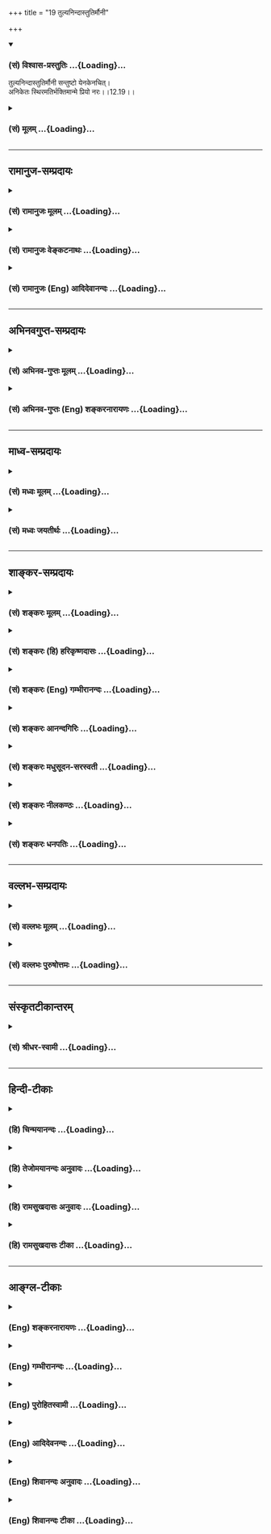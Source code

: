 +++
title = "19 तुल्यनिन्दास्तुतिर्मौनी"

+++
<div class="js_include" newlevelforh1="3" title="(सं) विश्वास-प्रस्तुतिः" unfilled url="/purANam_vaiShNavam/mahAbhAratam/06-bhIShma-parva/03-bhagavad-gItA-parva/saMskRtam/vishvAsa-prastutiH/12_bhakti-yogaH/19_tulyanindAstutirm.md">
<details open><summary><h3>(सं) विश्वास-प्रस्तुतिः ...{Loading}...</h3></summary>

तुल्यनिन्दास्तुतिर्मौनी सन्तुष्टो येनकेनचित्।  
अनिकेतः स्थिरमतिर्भक्तिमान्मे प्रियो नरः।।12.19।।
</details>
</div>
<div class="js_include collapsed" newlevelforh1="3" title="(सं) मूलम्" unfilled url="/purANam_vaiShNavam/mahAbhAratam/06-bhIShma-parva/03-bhagavad-gItA-parva/saMskRtam/mUlam/12_bhakti-yogaH/19_tulyanindAstutirm.md">
<details><summary><h3>(सं) मूलम् ...{Loading}...</h3></summary>

तुल्यनिन्दास्तुतिर्मौनी सन्तुष्टो येनकेनचित्।  
अनिकेतः स्थिरमतिर्भक्तिमान्मे प्रियो नरः।।12.19।।
</details>
</div>


_________________
## रामानुज-सम्प्रदायः
<div class="js_include collapsed" newlevelforh1="3" title="(सं) रामानुजः मूलम्" unfilled url="/purANam_vaiShNavam/mahAbhAratam/06-bhIShma-parva/03-bhagavad-gItA-parva/saMskRtam/rAmAnujaH/mUlam/12_bhakti-yogaH/19_tulyanindAstutirm.md">
<details><summary><h3>(सं) रामानुजः मूलम् ...{Loading}...</h3></summary>

।।12.19।। अद्वेष्टा सर्वभूतानाम् (गीता 12।13) इत्यादिना शत्रुमित्रादिषु
द्वेषादिरहितत्वम् उक्तम्। अत्र तेषु सन्निहितेषु अपि समचित्तत्वम्; ततः
अपि अतिरिक्तो विशेष उच्यते। आत्मनि स्थिरमतित्वेन निकेतनादिषु असक्त इति
**अनिकेतः;** तत एव मानापमानादिषु अपि समः; य एवंभूतो **भक्तिमान्** स **मे
प्रियः। अस्माद् आत्मनिष्ठात् मद्भक्तियोगनिष्ठस्य श्रैष्ठ्यं प्रतिपादयन्
यथोपक्रमम् उपसंहरति --**

</details>
</div>
<div class="js_include collapsed" newlevelforh1="3" title="(सं) रामानुजः वेङ्कटनाथः" unfilled url="/purANam_vaiShNavam/mahAbhAratam/06-bhIShma-parva/03-bhagavad-gItA-parva/saMskRtam/rAmAnujaH/venkaTanAthaH/12_bhakti-yogaH/19_tulyanindAstutirm.md">
<details><summary><h3>(सं) रामानुजः वेङ्कटनाथः ...{Loading}...</h3></summary>

।। 12.19समः शत्रौ च इत्यादिना श्लोकद्वयेन बहुविधं सहेतुकं साम्यमुच्यते
तत्र पुनरुक्तिमाशङ्क्य परिहरतिअद्वेष्टेति।
सन्निहितस्वरूपमानावमानादिद्वन्द्वान्तरसहपाठवशादत्र शत्रुमित्रयोरपि
सन्निहितयोर्विवक्षा। सन्निधिर्हि विकारमतिशयेन जनयति। ततोऽप्यतिरिक्त इति
दूरस्थासन्नसाधारणात् अद्वेषमात्रादतिरिक्त इत्यर्थः। क्वचिदपि
सङ्गवर्जितत्वाच्छीतोष्णादिषु समत्वम्। निन्दास्तुत्योः
फलभूतामर्षानुरागादिरहितत्वान्निष्फलत्ववेषेण तुल्यत्वम्। मौनी इति नात्र
मननं विवक्षितम्;स्थिरमतिः इत्यनेनैव सिद्धत्वात् मुनिर्मननशीलः; तस्य भावो
**मित्यप्रसिद्धार्थता** च स्यात् नापि समस्तशब्दानुच्चारणं **त
त्यन्तापेक्षाभावात्;** सङ्कीर्तनादिविधेश्च न च **कालविशेष**
देनियतमौनव्रतं; तस्योपयुक्तत्वेऽपि पूर्वोत्तरसङ्गत्यभावात् निन्दन्तं हि
निन्दन्ति लौकिकाः; स्तुवन्तं च स्तुवन्ति ततः
प्रसक्तनिन्दास्तोत्रप्रतिक्षेपपरत्वमेवोचितम्। सन्तुष्टो येनकेनचित् इति
मौनित्वे हेत्वन्तरपरम् अन्यथासन्तुष्टः सततं योगी \[12।14\] इति
पूर्वोक्तत्वेन पुनरुक्तिप्रसङ्गात्।
यदृच्छयागतैर्यत्किञ्चिद्द्रव्यैरसन्तुष्टो हि सापेक्षतया स्तुतिपूर्वं
कञ्चन याचते; अदातारं च द्विष्यात्। यद्वा अन्यस्तुतितात्पर्येण वा
निन्दन्ति। स्थिरमतित्वस्य प्रकरणविशेषितं विषयं दर्शयन् सर्वस्योपरि
निर्दिष्टस्य तस्य साक्षात्परम्परया वा पूर्वोक्तसमस्तहेतुत्वं च
दर्शयतिआत्मनीति। निकेतननिषेधस्य क्षेत्रादिनिषेधोपलक्षणतया आदिशब्दः।
अत्रसमः इति द्वौ परिव्राड्विषयाविति यादवप्रकाशोक्तस्य न लिङ्गं पश्यामः।
शत्रुमित्रसाम्यादिगुणानां मुमुक्षौ गृहस्थेऽप्यवश्यम्भावादनिकेतत्वस्य चन
शब्दशास्त्राभिरतस्य मोक्षो नचापि रम्यावसथप्रियस्य। न भोजनाच्छादनतत्परस्य
न लोकचित्तग्रहणे रतस्य।। एकान्तशीलस्य दृढव्रतस्य
पञ्चेन्द्रियाप्रीतिनिवर्तकस्य। अध्यात्मविद्यारतमानसस्य मोक्षो ध्रुवो
नित्यमहिंसकस्य \[वा.स्मृ.10।7आ.स्मृ.10।67\] इत्यादिन्यायेन
निस्सङ्गतयाऽपि विर्वाहात्; गृहस्थादिषु
निकेतसद्भावनिषेधस्यानुपकारकत्वात्; तत्सद्भावस्य
क्वचिद्योगाद्युपकारकैत्वसम्भावनया च तत्सङ्गमात्रमेव निषेव्यतया
विवक्षितमिति दर्शयितुंअसक्त इत्युक्तम्। अत एवअद्वेष्टा \[12।13\]
इत्यादीनां सर्वेषामप्यक्षरोपासकसन्न्यासिविषयत्वंशङ्करोक्तं निरस्तम्।
क्वचित्सक्तस्य हि स्वरूपतः सुखत्वरहितैर्मानादिभिः प्रीत्यादिकम् अतः
क्वचिदपि सङ्गाभावान्मानादिषु समत्वमित्याह -- तत एवेति
पूर्वश्लोकेष्विवात्रापि यत्तच्छब्दाध्याहारेणोद्देश्य विधेयांशविभागं
दर्शयतिय एवम्भूतो भक्तिमान्स मे प्रिय इति।  
  

</details>
</div>
<div class="js_include collapsed" newlevelforh1="3" title="(सं) रामानुजः (Eng) आदिदेवानन्दः" unfilled url="/purANam_vaiShNavam/mahAbhAratam/06-bhIShma-parva/03-bhagavad-gItA-parva/saMskRtam/rAmAnujaH/english/AdidevAnandaH/12_bhakti-yogaH/19_tulyanindAstutirm.md">
<details><summary><h3>(सं) रामानुजः (Eng) आदिदेवानन्दः ...{Loading}...</h3></summary>

12.18 - 12.19 The absence of hate etc., towards foes, friends etc., has
already been taught in the stanza beginning with, 'He who never hates
any being' (11.13). What is now taught is that eanimity to be practised
even when such persons mentioned above are present before one who is
superior to those having a general eanimous temperament referred to
earlier. Who has no 'home', namely, who is not attached to home, etc.,
as he possesses firmness of mind with regard to the self. Because of
this, he is 'same even in honour and dishonour.' He who is devoted to Me
and who is like this - he is dear to Me. Showing the superiority of
Bhakti-Nistha over Atma-nistha, Sri Krsna now concludes in accordance
with what is stated at the beginning of this chapter in Verse 2.

</details>
</div>


_________________
## अभिनवगुप्त-सम्प्रदायः
<div class="js_include collapsed" newlevelforh1="3" title="(सं) अभिनव-गुप्तः मूलम्" unfilled url="/purANam_vaiShNavam/mahAbhAratam/06-bhIShma-parva/03-bhagavad-gItA-parva/saMskRtam/abhinava-guptaH/mUlam/12_bhakti-yogaH/19_tulyanindAstutirm.md">
<details><summary><h3>(सं) अभिनव-गुप्तः मूलम् ...{Loading}...</h3></summary>

।।12.15 -- 12.20।। यस्मादित्यादि मे प्रिया इत्यन्तम्। अनिकेतः -- इदमेव
मया कर्तव्यम् इति यस्य नास्ति प्रतिज्ञा। यथाप्राप्तहेवाकितया
सुखदुःखादिकमुपभुञ्ज्ञानः परमेश्वरविषयसमावेशितहृदयः सुखेनैव प्राप्नोति
परमकैवल्यम् इति।  
  
।। शिवम्।।

</details>
</div>
<div class="js_include collapsed" newlevelforh1="3" title="(सं) अभिनव-गुप्तः (Eng) शङ्करनारायणः" unfilled url="/purANam_vaiShNavam/mahAbhAratam/06-bhIShma-parva/03-bhagavad-gItA-parva/saMskRtam/abhinava-guptaH/english/shankaranArAyaNaH/12_bhakti-yogaH/19_tulyanindAstutirm.md">
<details><summary><h3>(सं) अभिनव-गुप्तः (Eng) शङ्करनारायणः ...{Loading}...</h3></summary>

12.19 See Comment under 12.20

</details>
</div>


_________________
## माध्व-सम्प्रदायः
<div class="js_include collapsed" newlevelforh1="3" title="(सं) मध्वः मूलम्" unfilled url="/purANam_vaiShNavam/mahAbhAratam/06-bhIShma-parva/03-bhagavad-gItA-parva/saMskRtam/madhvaH/mUlam/12_bhakti-yogaH/19_tulyanindAstutirm.md">
<details><summary><h3>(सं) मध्वः मूलम् ...{Loading}...</h3></summary>

।।12.19।। Sri Madhvacharya did not comment on this sloka.

</details>
</div>
<div class="js_include collapsed" newlevelforh1="3" title="(सं) मध्वः जयतीर्थः" unfilled url="/purANam_vaiShNavam/mahAbhAratam/06-bhIShma-parva/03-bhagavad-gItA-parva/saMskRtam/madhvaH/jayatIrthaH/12_bhakti-yogaH/19_tulyanindAstutirm.md">
<details><summary><h3>(सं) मध्वः जयतीर्थः ...{Loading}...</h3></summary>

।।12.19।। Sri Jayatirtha did not comment on this sloka.

</details>
</div>


_________________
## शाङ्कर-सम्प्रदायः
<div class="js_include collapsed" newlevelforh1="3" title="(सं) शङ्करः मूलम्" unfilled url="/purANam_vaiShNavam/mahAbhAratam/06-bhIShma-parva/03-bhagavad-gItA-parva/saMskRtam/shankaraH/mUlam/12_bhakti-yogaH/19_tulyanindAstutirm.md">
<details><summary><h3>(सं) शङ्करः मूलम् ...{Loading}...</h3></summary>

।।12.19।। -- **तुल्यनिन्दास्तुतिः** निन्दा च स्तुतिश्च निन्दास्तुती ते
तुल्ये यस्य सः तुल्यनिन्दास्तुतिः। **मौनी** मौनवान् संयतवाक्। **संतुष्टः
येन केनचित्** शरीरस्थितिहेतुमात्रेण तथा च उक्तम् -- येन केनचिदाच्छन्नो
येन केनचिदाशितः। यत्र क्वचनशायी स्यात्तं देवा ब्राह्मणं विदुः (महा0
शान्ति0 245।12) इति। किञ्च; **अनिकेतः** निकेतः आश्रयः निवासः नियतः न
विद्यते यस्य सः अनिकेतः; **अनागारे** इत्यादिस्मृत्यन्तरात्।
**स्थिरमतिः** स्थिरा परमार्थविषया यस्य मतिः सः स्थिरमतिः। **भक्तिमान् मे
प्रियः नरः**।।  
  
अद्वेष्टा सर्वभूतानाम् (गीता 12।13) इत्यादिना अक्षरोपासकानां
निवृत्तसर्वैषणानां संन्यासिनां परमार्थज्ञाननिष्ठानां धर्मजातं
प्रक्रान्तम् उपसंह्रियते --,

</details>
</div>
<div class="js_include collapsed" newlevelforh1="3" title="(सं) शङ्करः (हि) हरिकृष्णदासः" unfilled url="/purANam_vaiShNavam/mahAbhAratam/06-bhIShma-parva/03-bhagavad-gItA-parva/saMskRtam/shankaraH/hindI/harikRShNadAsaH/12_bhakti-yogaH/19_tulyanindAstutirm.md">
<details><summary><h3>(सं) शङ्करः (हि) हरिकृष्णदासः ...{Loading}...</h3></summary>

।।12.19।। तथा --, जिसके लिये निन्दा और स्तुति दोनों बराबर हो गयी हैं; जो
मुनि संयतवाक् है अर्थात् वाणी जिसके वशमें है तथा जो जिस किसी प्रकारसे भी
शरीरस्थितिमात्रसे सन्तुष्ट है। कहा भी है कि जो जिस किसी ( अन्य )
मनुष्यद्वारा ही वस्त्रादिसे ढका जाता है; एवं जिस किसी ( दूसरे ) के
द्वारा ही जिसको भोजन कराया जाता है और जो जहाँ कहीं भी सोनेवाला होता है
उसको देवता लोग ब्राह्मण समझते हैं। तथा जो स्थानसे रहित है अर्थात् जिसका
कोई नियत निवासस्थान नहीं है; अन्य स्मृतियोंमें भी अनागारः इत्यादि
वचनोंसे यही कहा है; तथा जो स्थिरबुद्धि है -- जिसकी परमार्थविषयक बुद्धि
स्थिर हो चुकी है; ऐसा भक्तिमान् पुरुष मेरा प्यारा है।

</details>
</div>
<div class="js_include collapsed" newlevelforh1="3" title="(सं) शङ्करः (Eng) गम्भीरानन्दः" unfilled url="/purANam_vaiShNavam/mahAbhAratam/06-bhIShma-parva/03-bhagavad-gItA-parva/saMskRtam/shankaraH/english/gambhIrAnandaH/12_bhakti-yogaH/19_tulyanindAstutirm.md">
<details><summary><h3>(सं) शङ्करः (Eng) गम्भीरानन्दः ...{Loading}...</h3></summary>

12.19 Narah, the person; tulya-ninda-stutih, to whom denunciation and
praise are the same; mauni, who is silent, restrained in speech;
santustah, content; yena-kenacit, with anything-for the mere maintenance
of the body, as has been said in, 'The gods know him to be a Brahmana
who is clad by anyone whosoever' (Mbh. Sa. 245.12); further, aniketah,
he who is homeless, who has no fixed place of residence-'without a home'
\[ The whole verse is 'He,however is certainly the knower of Liberation
who has attachment neither for a hut, nor for water, nor cloth, nor the
three places of pilgrimage, nor a home, nor a seat, nor food.'\], as
said in another Smrti; sthira-matih, steady-minded, whose thought is
steady with regard to the Reality which is the supreme Goal; and
bhaktiman, who is full of devotion-(he) is dear to Me. \[There is a
repeated mention of Bhakti in this Chapter because it is means to the
Knowledge which leads to the supreme Goal.\] The group of alities of the
monks who meditate on the Immutable, who have renounced all desires, who
are steadfast in the knowledge of the supreme Goal-which (alities) are
under discussion beginning from 'He who is not hateful towards any
creature' (13), is being concluded:

</details>
</div>
<div class="js_include collapsed" newlevelforh1="3" title="(सं) शङ्करः आनन्दगिरिः" unfilled url="/purANam_vaiShNavam/mahAbhAratam/06-bhIShma-parva/03-bhagavad-gItA-parva/saMskRtam/shankaraH/AnandagiriH/12_bhakti-yogaH/19_tulyanindAstutirm.md">
<details><summary><h3>(सं) शङ्करः आनन्दगिरिः ...{Loading}...</h3></summary>

।।12.19।। वाग्यतत्वादिविशेषणमपि ज्ञाननिष्ठस्यास्तीत्याह -- **किञ्चेति।**
निन्दा दोषसंकीर्तनं; स्तुतिर्गुणगणनम्; देहस्थितिमात्रफलेनान्नादिना
ज्ञानिनः संतुष्टत्वे स्मृतिं प्रमाणयति -- **तथाचेति।**
नियतनिवासराहित्यमपि ज्ञानवतो विशेषणमित्याह -- **किञ्चेति।**न कुड्यां
नोदके सङ्गो न चैले न त्रिपुष्करे। नागारे नासने नान्ने यस्य वै
मोक्षवित्तु सः इति स्मृतिमुक्तेऽर्थे प्रमाणयति -- **नेत्यादिना।**
पुनःपुनर्भक्तेर्ग्रहणमपवर्गमार्गस्य परमार्थज्ञानस्योपायत्वार्थम्।

</details>
</div>
<div class="js_include collapsed" newlevelforh1="3" title="(सं) शङ्करः मधुसूदन-सरस्वती" unfilled url="/purANam_vaiShNavam/mahAbhAratam/06-bhIShma-parva/03-bhagavad-gItA-parva/saMskRtam/shankaraH/madhusUdana-sarasvatI/12_bhakti-yogaH/19_tulyanindAstutirm.md">
<details><summary><h3>(सं) शङ्करः मधुसूदन-सरस्वती ...{Loading}...</h3></summary>

।।12.19।। तुल्येति। किंच निन्दा दोषकथनं स्तुतिर्गुणकथनं ते दुःखसुखजनकतया
तुल्ये यस्य स तथा। मौनी संयतवाक् नतु शरीरयात्रानिर्वाहाय
वाग्व्यापारोऽपेक्षित एव नेत्याह। संतुष्टो येनकेनचित्स्वप्रयत्नमन्तरेणैव
बलवत्प्रारब्धकर्मोपनीतेन शरीरस्थितिहेतुमात्रेणाशनादिना संतुष्टः
निवृत्तस्पृहः। किंच अनिकेतो नियतनिवासरहितः। स्थिरा परमार्थवस्तुविषया
मतिर्यस्य स स्थिरमतिः ईदृशो यो भक्तिमान् स मे प्रियो नरः। अत्र
पुनःपुनर्भक्तेरुपादानं भक्तिरेवापवर्गस्य पुष्कलं कारणमिति द्रढयितुम्।

</details>
</div>
<div class="js_include collapsed" newlevelforh1="3" title="(सं) शङ्करः नीलकण्ठः" unfilled url="/purANam_vaiShNavam/mahAbhAratam/06-bhIShma-parva/03-bhagavad-gItA-parva/saMskRtam/shankaraH/nIlakaNThaH/12_bhakti-yogaH/19_tulyanindAstutirm.md">
<details><summary><h3>(सं) शङ्करः नीलकण्ठः ...{Loading}...</h3></summary>

।।12.19।। सर्वारम्भपरित्यागीत्येतद्व्याचष्टे -- **तुल्येति।** शिष्टेषु
विगीतो न स्यामिति वा लोकेषु प्रख्यातः स्यामिति वा इदं मे भूयादिति वा
कामयमानः किंचिदारभते नत्वयम्। तुल्यनिन्दास्तुतित्वात्संतुष्टत्वाच्च।
मौनी संन्यासी। अतएवानिकेतो गृहशून्यः कुटीमपि वासार्थं नारभते। यतः
स्थिरमतिः स्थितप्रज्ञो भक्तिमान्योगी मे मम प्रियो नरः पुरुषः।

</details>
</div>
<div class="js_include collapsed" newlevelforh1="3" title="(सं) शङ्करः धनपतिः" unfilled url="/purANam_vaiShNavam/mahAbhAratam/06-bhIShma-parva/03-bhagavad-gItA-parva/saMskRtam/shankaraH/dhanapatiH/12_bhakti-yogaH/19_tulyanindAstutirm.md">
<details><summary><h3>(सं) शङ्करः धनपतिः ...{Loading}...</h3></summary>

।।12.19।। किंचैतदपि तत्त्वविदो विशेषणमित्याह -- तुल्येति। दोषानुर्णनं
निन्दा। गुणानुकीर्तनं स्तुतिः। तुल्ये निन्दास्तुती यस्य सः
निन्दास्तुतिभ्यां विषादं हर्षं च न प्राप्नोतीत्यर्थः। अतएव स्वयमपि
कस्यचिन्निन्दां स्तुतिं वा न करोतीत्याह। मौनी यतवाक्। ननु वाग्व्यापारस्य
चित्तानुकूलपदार्थलाभार्थमपेक्षितत्वात्कथं मौनीति चेत्तत्राह। संतुष्टो
येनकेनचित् प्रारब्धवशादागतेन शरीरस्थिहेतुमात्रेण समीचीनेनासमीचीनेन वा
सभ्यक् तुष्टः तदतिरिक्ते तृष्णाशून्यस्तदभावाच्च
विषयप्राप्त्यर्थवाग्यव्यापारादिवर्जित इत्यर्थः। तथाच स्मृतिः --
येनकेनचिदाच्छन्नो येनकेनचिदाशितः। यत्रक्वचनशायी स्यात्तं देवा ब्राह्मणं
विदुः।। इति। वासस्थानमपि तस्य नियतं नास्तीत्याह। अनिकेतः निकेत आश्रयो
निवासो नियतो न विद्यते यस्यः सः। तथाच स्मृत्यन्तरंन कुड्यां नोदके सङ्गो
न चैले न त्रिपष्करे। नागारे नासने नान्ने यस्य वै मोक्षवित्तु सः।। इति।
एतत्सर्वं कुत इत्यत आह। स्थिरमतिः। स्थिरमतिः स्थिरा परमार्थविषया
मतिर्यस्य सः दृढतया परमात्मनि यस्य मतिः। स्थिता स इति यावत्। यत
स्थिरमतिरिति वा। एतादृशो भक्तिमान्नरो मे प्रियः। तेषां ज्ञानी नित्ययुक्त
एकभक्तिर्विशिष्यते इति तत्त्वविदो भक्तस्य श्रैष्ठ्यमुपक्षितं तदेव
द्रढयितुं पुनःपुनस्ततस्यैवान्येषां विशेषणानां विशेष्यत्वेन
स्वप्रमास्पदत्वेन च ग्रहणम्। तथाच भाष्यंउत्तमां परमार्थज्ञानलक्षणां
भक्तिमास्थितास्तेऽतीव मे प्रिया इत्यादि। पुनः
पुनःर्भक्तर्गहणमपवर्गमार्गस्य परमार्थज्ञानस्योपायत्वार्थमिति तु
भाष्यटीकाकृतः।

</details>
</div>


_________________
## वल्लभ-सम्प्रदायः
<div class="js_include collapsed" newlevelforh1="3" title="(सं) वल्लभः मूलम्" unfilled url="/purANam_vaiShNavam/mahAbhAratam/06-bhIShma-parva/03-bhagavad-gItA-parva/saMskRtam/vallabhaH/mUlam/12_bhakti-yogaH/19_tulyanindAstutirm.md">
<details><summary><h3>(सं) वल्लभः मूलम् ...{Loading}...</h3></summary>

।।12.19।। तुल्येति। स्वनिन्दास्तुती तुल्ये यस्य; न भगवत इति ()। तथा मौनी
संयतवाक्। स्वयं च येनकेनचित् सन्तुष्टः; भगवति तु तेनैवोपभोगं साधयमानः।
अनिकेत इतितादृशस्य गृहस्थानं विनाशकं इति सूचयति। एवं
बाधराम्भावनयाऽनिकेतत्वमुक्तम्। तत्रापिबाधसम्भावनायां तु नैकान्ते वास
इष्यते इत्याशयेनास्य विष्णोर्निकेतने प्रतिमायां मन्दिरे वा भगवदीयेषु
तन्निवासेषु वा स्थिरा मतिर्यस्येत्येकं वा पदम्।

</details>
</div>
<div class="js_include collapsed" newlevelforh1="3" title="(सं) वल्लभः पुरुषोत्तमः" unfilled url="/purANam_vaiShNavam/mahAbhAratam/06-bhIShma-parva/03-bhagavad-gItA-parva/saMskRtam/vallabhaH/puruShottamaH/12_bhakti-yogaH/19_tulyanindAstutirm.md">
<details><summary><h3>(सं) वल्लभः पुरुषोत्तमः ...{Loading}...</h3></summary>

  
  
।।12.19।। तुल्ये निन्दास्तुती यस्य; निन्दितो च व्यथति; स्तुतो न हृष्यति
स्वयं च न कञ्चन निन्दति न च स्तौति। मौनी वशवाक्।
येनकेनचिद्भगवदिच्छाप्राप्तेन सन्तुष्टः। अनिकेतः गृहाद्यासक्तिरहितः।
स्थिरमतिः; मयीत्यर्थः। एतादृशो यो भक्तिमान् भक्तियुक्तो नरः स मे प्रियः;
प्रियो भवतीत्यर्थः।  
  

</details>
</div>


_________________
## संस्कृतटीकान्तरम्
<div class="js_include collapsed" newlevelforh1="3" title="(सं) श्रीधर-स्वामी" unfilled url="/purANam_vaiShNavam/mahAbhAratam/06-bhIShma-parva/03-bhagavad-gItA-parva/saMskRtam/shrIdhara-svAmI/12_bhakti-yogaH/19_tulyanindAstutirm.md">
<details><summary><h3>(सं) श्रीधर-स्वामी ...{Loading}...</h3></summary>

।।12.19।। **तुल्य इति।** तुल्ये निन्दास्तुती यस्य; मौनी संयतवाक्; येन
केनचिद्यथालब्धेन संतुष्टः; अनिकेतो नियतवासशून्यः;
स्थिरमतिर्व्यवस्थितचित्तः; एवंभूतो मद्भक्तिमान्यः स मे प्रियो नरः।

</details>
</div>


_________________
## हिन्दी-टीकाः
<div class="js_include collapsed" newlevelforh1="3" title="(हि) चिन्मयानन्दः" unfilled url="/purANam_vaiShNavam/mahAbhAratam/06-bhIShma-parva/03-bhagavad-gItA-parva/hindI/chinmayAnandaH/12_bhakti-yogaH/19_tulyanindAstutirm.md">
<details><summary><h3>(हि) चिन्मयानन्दः ...{Loading}...</h3></summary>

।।12.19।। जो शत्रु और मित्र में सम है किसी व्यक्ति को शत्रु या मित्र के
रूप में देखना मन का काम या खेल है। य़द्यपि ज्ञानी पुरुष किसी से शत्रुता
नहीं रखता; परन्तु अन्य लोग उसके प्रति शत्रु या मित्र भाव रख सकते हैं। उन
दोनों के साथ एक भक्त समान रूप से व्यवहार करता है। जो मान और अपमान में सम
है स्वयं को सम्मानित या अपमानित अनुभव करना बुद्धि का धर्म है। बुद्धि
अपने ही मापदण्ड निर्धारित करके लोगों के व्यवहार का मूल्यांकन करती रहती
है। जिस किसी प्रकार के व्यवहार से मनुष्य सम्मानित अनुभव करता है; वही उसे
अपमान प्रतीत होता है; जब उसके जीवन मूल्य परिवर्तित हो जाते हैं। जो पुरुष
बुद्धि के स्तर पर रहता है; उसे ही मान और अपमान प्रभावित कर सकते हैं;
आत्मस्वरूप में स्थित भक्त को नहीं। जो शीत और उष्ण में सम रहता है शीत और
उष्ण का अनुभव शरीर द्वारा होता है और उसका प्रभाव भी शरीर पर ही पड़ता है।
अम्ल; अग्नि या बर्फ का विचार करने मात्र से भावनाएं अथवा विचार उष्ण या
शीत नहीं हो जाते वे केवल स्थूल शरीर को ही प्रभावित कर सकते हैं। अत
संस्कृत का यह वाक्प्रचार जब वेदान्त में प्रयोग किया जाता है; तब उससे
तात्पर्य उन समस्त अनुभवों से होता है; जो स्थूल शरीर के स्तर पर प्राप्त
किये जाते हैं और जिनका उत्तरदायी शरीर ही होता है। उपर्युक्त तीन प्रकार के
अनुभवों में; वस्तुत; जीवन में शरीर; मन और बुद्धि के स्तर पर होने वाले
समस्त अनुभवों का समावेश हो जाता है। इन सबमें परम भक्त पुरुष अक्षुब्ध
रहता है; क्योंकि वह आसक्तिरहित होता है। अनात्म उपाधियों से आसक्ति होने
के कारण ही हम अपने जीवन में होने वाली प्रत्येक अल्पसी घटना से भी अत्यधिक
विचलित हो जाते हैं जबकि संगरहित पुरुष उन सबका शासक बन कर रहता
है। तुल्यनिन्दास्तुति इस विशेषण से यह नहीं समझें कि भक्त अपने अपमान
निन्दा या स्तुति के प्रति संवेदनशून्य हो जाता है; और उसमें इतनी भी
बुद्धिमत्ता नहीं होती कि वह उन्हें ठीक से समझ पाये। एक महान् भक्त जो
अपने सर्वोपाधिविनिर्मुक्त सच्चिदानन्द स्वरूप की रसानुभूति में मग्न रहता
है; उसे संसारी पुरुषों द्वारा की गई निन्दा और स्तुति अत्यन्त तुच्छ और
अर्थहीन प्रतीत होती है। वह भलीभाँति जानता है कि जिस पुरुष की समाज में आज
स्तुति और प्रशंसा की जा रही है; उसी पुरुष को यही समाज कल अपमानित भी
करेगा और आज का निन्दित पुरुष कल का स्तुत्य नेता भी बनेगा निन्दा और
स्तुति दोनों ही संसारी लोगों के मन में क्षणिक तरंग मात्र होती है मौनी
ज्ञानी भक्त मौनी होता है। इसका अर्थ है कि वह अतिवादी नहीं होता। मौन का
वास्तविक अर्थ है मननशीलता। अत केवल वाचिक मौन वास्तविक मौन नहीं कहा जा
सकता। केवल वाणी के मौन से पुरुष का मन तो वाचाल बना रहता है; और उसका
परिणाम गम्भीर रूप भी धारण कर सकता है। मौन होकर देंखें; तो ज्ञात होगा कि
मौन कितना शान्त हो सकता हैकिसी भी अल्प वस्तु से वह सन्तुष्ट हो जाता है
आन्तरिक विकास के निष्ठावान् साधकों का यह सिद्धांत या आदर्श होता है कि
उन्हें जो कोई वस्तु संयोग से; बिना मांगे और अनपेक्षित रूप से प्राप्त हो
जाती है; उसी से वे सन्तुष्ट रहते हैं। जीवन में अनेक इच्छाएं करके उन्हें
पूर्ण करने के लिए दिनरात प्रयत्न करते रहना; एक कभी न समाप्त होने वाला
खेल है; क्योंकि निरन्तर तीव्र गति से इच्छाओं को उत्पन्न करते रहने की कला
में मनुष्य का मन निपुण होता है। समस्त लगनशील साधकों के लिए सन्तोष की
नीति अपनाना ही बुद्धिमत्ता की लाभदायक बात है अन्यथा जीवन के दिव्य लक्ष्य
को प्राप्त करने के लिए उसके पास कभी समय नहीं रहेगा। निष्ठा एवं
सावधानीपूर्वक की गई साधना का फल व्यक्तित्व का सुगठन और आत्मानुभूति है।
महाभारत में कहा गया है कि जिस किसी भी वस्त्र से आवृत; जिस किसी के भी
द्वारा भोजन कराये हुए तथा जहाँ कहीं भी शयन करने वाले पुरुष को देवतागण
ब्राह्मण समझते हैं। अनिकेत इस शब्द का अर्थ है वह पुरुष जो गृहरहित है।
सामान्यत गृह उसे कहते हैं; जो उसमें निवास करने वाले लोगों की बाह्य
जलवायु की प्रचण्डताओं से रक्षा करता है। आत्मज्ञान का साधक पुरुष सभी
उपाधियों से तादात्म्य को तोड़कर उनके साथ के ममत्वरूपी बन्धनों से विमुक्त
होने का प्रयत्न करता है। किसी एक छत के नीचे रहने मात्र से वह गृह नहीं
कहलाता। रेलवे स्टेशन पर अथवा विमान स्थल के विश्रामगृह में रात भर निवास
करने से वह अपना घर नहीं बन जाता। परन्तु जिस छत के नीचे के निवास स्थान
में ममत्व का अभिमान तथा वहाँ रहने से सुख और आराम का अनुभव होता है वह
स्थान अपना घर बन जाता है। भक्त का आश्रय और निवास स्थान तो सर्वव्यापी
परमात्मा ही होने के कारण इन लौकिक गृहों में वह ममत्व भाव से रहित होता
है। उसके मन की स्थिति या भाव को यहाँ सरल किन्तु अत्यन्त उपयुक्त शब्द
अनिकेत के द्वारा दर्शाया गया है। भगवत्स्वरूप के विषय में जिसकी मति स्थिर
हो गयी है; अर्थात् उसे कोई संशय नहीं रह गया है; ऐसा भक्तिमान पुरुष (नर)
मुझे प्रिय है। नर शब्द से यह अभिप्राय प्रतीत होता है कि जो पुरुष कमसेकम
इस भक्तिमार्ग पर चलने का प्रयत्न करता है; वही गीताचार्य की दृष्टि से
विकसित मनुष्य कहलाने योग्य है। इन दो श्लोकों को मिलाकर यह पांचवा भाग है
जिसमें भक्त के दस लक्षण बताये गए हैं। इस प्रकार अब तक छत्तीस गुणों का
वर्णन करके भगवान् श्रीकृष्ण ने एक ज्ञानी भक्त का सम्पूर्ण शब्दचित्र
चित्रित कर दिया है। इस चित्र में हमें भक्त का व्यवहार; उसका मानसिक जीवन
और जगत् के प्राणियों एवं घटनाओं के प्रति उसके बौद्धिक मूल्यांकन आदि का
दर्शन होता है। एक उत्तम भक्त के नैतिक एवं सदाचार के गुणों का वर्णन करने
वाले इस प्रकरण का उपसंहार करते हुए भगवान् कहते हैं

</details>
</div>
<div class="js_include collapsed" newlevelforh1="3" title="(हि) तेजोमयानन्दः अनुवादः" unfilled url="/purANam_vaiShNavam/mahAbhAratam/06-bhIShma-parva/03-bhagavad-gItA-parva/hindI/tejomayAnandaH/anuvAdaH/12_bhakti-yogaH/19_tulyanindAstutirm.md">
<details><summary><h3>(हि) तेजोमयानन्दः अनुवादः ...{Loading}...</h3></summary>

।।12.19।। जिसको निन्दा और स्तुति दोनों ही तुल्य है, जो मौनी है, जो किसी
अल्प वस्तु से भी सन्तुष्ट है, जो अनिकेत है, वह स्थिर बुद्धि का भक्तिमान्
पुरुष मुझे प्रिय है।।

</details>
</div>
<div class="js_include collapsed" newlevelforh1="3" title="(हि) रामसुखदासः अनुवादः" unfilled url="/purANam_vaiShNavam/mahAbhAratam/06-bhIShma-parva/03-bhagavad-gItA-parva/hindI/rAmasukhadAsaH/anuvAdaH/12_bhakti-yogaH/19_tulyanindAstutirm.md">
<details><summary><h3>(हि) रामसुखदासः अनुवादः ...{Loading}...</h3></summary>

।।12.19।। जो शत्रु और मित्रमें तथा मान-अपमानमें सम है और शीतउष्ण
(अनुकूलता-प्रतिकूलता) तथा सुख-दुःखमें सम है एवं आसक्तिसे रहित है, और जो
निन्दा-स्तुतिको समान समझनेवाला, मननशील, जिस-किसी प्रकारसे भी (शरीरका
निर्वाह होनेमें) संतुष्ट, रहनेके स्थान तथा शरीरमें ममता-आसक्तिसे रहित और
स्थिर बुद्धिवाला है, वह भक्तिमान् मनुष्य मुझे प्रिय है।

</details>
</div>
<div class="js_include collapsed" newlevelforh1="3" title="(हि) रामसुखदासः टीका" unfilled url="/purANam_vaiShNavam/mahAbhAratam/06-bhIShma-parva/03-bhagavad-gItA-parva/hindI/rAmasukhadAsaH/TIkA/12_bhakti-yogaH/19_tulyanindAstutirm.md">
<details><summary><h3>(हि) रामसुखदासः टीका ...{Loading}...</h3></summary>

।।12.19।।***व्याख्या--*'समः शत्रौ च मित्रे च'--**यहाँ भगवान्ने भक्तमें
व्यक्तियोंके प्रति होनेवाली समताका वर्णन किया है। सर्वत्र भगवद्बुद्धि
होने तथा राग-द्वेषसे रहित होनेके कारण सिद्ध भक्तका किसीके भी प्रति
शत्रु-मित्रका भाव नहीं रहता। लोग ही उसके व्यवहारमें अपने स्वभावके अनुसार
अनुकूलता या प्रतिकूलताको देखकर उसमें मित्रता या शत्रुताका आरोप कर लेते
हैं। साधारण लोगोंका तो कहना ही क्या है, सावधान रहनेवाले साधकोंका भी उस
सिद्ध भक्तके प्रति मित्रता और शत्रुताका भाव हो सकता है। परंतु भक्त
अपने-आपमें सदैव पूर्णतया सम रहता है। उसके हृदयमें कभी किसीके प्रति
शत्रु-मित्रका भाव उत्पन्न नहीं होता।  
  
मान लिया जाय कि भक्तके प्रति शत्रुता और मित्रताका भाव रखनेवाले दो
व्यक्तियोंमें धनके बँटवारेसे सम्बन्धित कोई विवाद हो जाय और उसका निर्णय
करानेके लिये वे भक्तके पास जायँ, तो भक्त धनका बँटवारा करते समय
शत्रुभाववाले व्यक्तिको कुछ अधिक और मित्र-भाववाले व्यक्तिको कुछ कम धन
देगा। यद्यपि भक्तके इस निर्णय-(व्यवहार-) में विषमता दीखती है, तथापि
शत्रु-भाववाले व्यक्तिको इस निर्णयमें समता दिखायी देगी कि इसने
पक्षपातरहित बँटवारा किया है। अतः भक्तके इस निर्णयमें विषमता (पक्षपात)
दीखनेपर भी वास्तवमें यह (समताको उत्पन्न करनेवाला होनेसे) समता ही
कहलायेगी।  
  
 उपर्युक्त पदोंसे यह भी सिद्ध होता है कि सिद्ध भक्तके साथ भी लोग (अपने
भावके अनुसार) शत्रुता-मित्रताका व्यवहार करते हैं और उसके व्यवहारसे
अपनेको उसका शत्रु-मित्र मान लेते हैं। इसीलिये उसे यहाँ शत्रु-मित्रसे
रहित न कहकर 'शत्रु-मित्रमें' सम कहा गया है।  
  
 **'तथा मानापमानयोः'--** मान-अपमान परकृत क्रिया है, जो शरीरके प्रति
होती है। भक्तकी अपने कहलानेवाले शरीरमें न तो अहंता होती है, न ममता।
इसलिये शरीरका मानअपमान होनेपर भी भक्तके अन्तःकरणमें कोई विकार (हर्ष-शोक)
पैदा नहीं होता। वह नित्य-निरन्तर समतामें स्थित रहता है।  
  
 **'शीतोष्णसुखदुःखेषु समः'--** इन पदोंमें दो स्थानोंपर सिद्ध भक्तकी
समता बतायी गयी है --  
  
 (1) शीत-उष्णमें समता अर्थात् इन्द्रियोंका अपने-अपने विषयोंसे संयोग
होनेपर अन्तःकरणमें कोई विकार न होना। (2) सुख-दुःखमें समता अर्थात् धनादि
पदार्थोंकी प्राप्ति या अप्राप्ति होनेपर अन्तःकरणमें कोई विकार न
होना। 'शीतोष्ण' शब्दका अर्थ 'सरदी-गरमी' होता है। सरदी-गरमी त्वगिन्द्रियके
विषय हैं। भक्त केवल त्वगिन्द्रियके विषयोंमें ही सम रहता हो, ऐसी बात नहीं
है। वह तो समस्त इन्द्रियोंके विषयोंमें सम रहता है। अतः यहाँ 'शीतोष्ण'
शब्द समस्त इन्द्रियोंके विषयोंका वाचक है। प्रत्येक इन्द्रियका अपने-अपने
विषयके साथ संयोग होनेपर भक्तको उन (अनुकूल या प्रतिकूल) विषयोंका ज्ञान तो
होता है, पर उसके अन्तःकरणमें, हर्ष-शोकादि विकार नहीं होते। वह सदा सम
रहता है।  
  
 साधारण मनुष्य धनादि अनुकूल पदार्थोंकी प्राप्तिमें सुख तथा प्रतिकूल
पदार्थोंकी प्राप्तिमें दुःखका अनुभव करते हैं। परन्तु उन्हीं पदार्थोंके
प्राप्त होने अथवा न होनेपर सिद्ध भक्तके अन्तःकरणमें कभी किञ्चिन्मात्र भी
राग-द्वेष, हर्ष-शोकादि विकार नहीं होते। वह प्रत्येक परिस्थितिमें सम रहता
है।  
  
 'सुख-दुःखमें' सम रहने तथा 'सुख-दुःखसे' रहित' होने -- दोनोंका गीतामें
एक ही अर्थमें प्रयोग हुआ है। सुख-दुःखकी परिस्थिति अवश्यम्भावी है; अतः
उससे रहित होना सम्भव नहीं है। इसलिये भक्त अनुकूल तथा प्रतिकूल
परिस्थितियोंमे सम रहता है। हाँ, अनुकूल तथा प्रतिकूल परिस्थितिको लेकर
अन्तःकरणमें जो हर्ष-शोक होते हैं, उनसे रहित हुआ जा सकता है। इस दृष्टिसे
गीतामें जहाँ 'सुख-दुःखमें' सम होनेकी बात आयी है, वहाँ सुखदुःखकी
परिस्थितिमें सम समझना चाहिये और जहाँ सुखदुःखसे रहित होनेकी बात आयी है,
वहाँ (अनुकूल तथा प्रतिकूल परिस्थितिकी प्राप्तिसे होनेवाले) हर्ष-शोकसे
रहित समझना चाहिये।  
  
 **'सङ्गविवर्जितः'--** सङ्ग शब्दका अर्थ सम्बन्ध (संयोग) तथा आसक्ति
दोनों ही होते हैं। मनुष्यके लिये यह सम्भव नहीं है कि वह स्वरूपसे सब
पदार्थोंका सङ्ग अर्थात् सम्बन्ध छोड़ सके; क्योंकि जबतक मनुष्य जीवित रहता
है, तबतक शरीर-मन-बुद्धि-इन्द्रियाँ उसके साथ रहती ही हैं। हाँ, शरीरसे
भिन्न कुछ पदार्थोंका त्याग स्वरूपसे किया जा सकता है। जैसे किसी व्यक्तिने
स्वरूपसे प्राणीपदार्थोंका सङ्ग छो़ड़ दिया, पर उसके अन्तःकरणमें अगर उनके
प्रति किञ्चिन्मात्र भी आसक्ति बनी हुई है, तो उन प्राणीपदार्थोंसे दूर
होते हुए भी वास्तवमें उसका उनसे सम्बन्ध बना हुआ ही है। दूसरी ओर, अगर
अन्तःकरणमें प्राणीपदार्थोंकी किञ्चिन्मात्र भी आसक्ति नहीं है, तो पास
रहते हुए भी वास्तवमें उनसे सम्बन्ध नहीं है। अगर पदार्थोंका स्वरूपसे
त्याग करनेपर ही मुक्ति होती, तो मरनेवाला हरेक व्यक्ति मुक्त हो जाता
क्योंकि उसने तो अपने शरीरका भी त्याग कर दिया परन्तु ऐसी बात है नहीं।
अन्तःकरणमें आसक्तिके रहते हुए शरीरका त्याग करनेपर भी संसारका बन्धन बना
रहता है। अतः मनुष्यको सांसारिक आसक्ति ही बाँधनेवाली है, न कि सांसारिक
प्राणीपदार्थोंका स्वरूपसे सम्बन्ध।  
  
 आसक्तिको मिटानेके लिये पदार्थोंका स्वरूपसे त्याग करना भी एक साधन हो
सकता है; किंतु खास जरूरत आसक्तिका सर्वथा त्याग करनेकी ही है। संसारके
प्रति यदि किञ्चिन्मात्र भी आसक्ति है, तो उसका चिन्तन अवश्य होगा। इस कारण
वह आसक्ति साधकको क्रमशः कामना, क्रोध, मूढ़ता आदिको प्राप्त कराती हुई उसे
पतनके गर्तमें गिरानेका हेतु बन सकती है (गीता 2। 62 63)।  
  
 भगवान्ने दूसरे अध्यायके उनसठवें श्लोकमें **'परं दृष्ट्वा
निवर्तते'**पदोंसे भगवत्प्राप्तिके बाद आसक्तिकी सर्वथा निवृत्तिकी बात कही
है। भगवत्प्राप्तिसे पहले भी आसक्तिकी निवृत्ति हो सकती है, पर
भगवत्प्राप्तिके बाद तो आसक्ति सर्वथा निवृत्त हो ही जाती है। भगवत्प्राप्त
महापुरुषमें आसक्तिका सर्वथा अभाव होता ही है। परन्तु भगवत्प्राप्तिसे
पूर्व साधनावस्थामें आसक्तिका सर्वथा अभाव होता ही नहीं -- ऐसा नियम नहीं
है। साधनावस्थामें भी आसक्तिका सर्वथा अभाव होकर साधकको तत्काल
भगवत्प्राप्ति हो सकती है। (गीता 5। 21 16। 22)।  
  
 आसक्ति न तो परमात्माके अंश शुद्ध चेतनमें रहती है और न जड-(प्रकृति-)
में ही। वह जड और चेतनके सम्बन्धरूप 'मैं'-पनकी मान्यतामें रहती है। वही
आसक्ति बुद्धि, मन, इन्द्रियों और विषयों-(पदार्थों-) में प्रतीत होती है।
अगर साधकके 'मैं'-पनकी मान्यतामें रहनेवाली आसक्ति मिट जाय, तो दूसरी जगह
प्रतीत होनेवाली आसक्ति स्वतः मिट जायगी। आसक्तिका कारण अविवेक है। अपने
विवेकको पूर्णतया महत्त्व न देनेसे साधकमें आसक्ति रहती है। भक्तमें अविवेक
नहीं रहता। इसलिये वह आसक्तिसे सर्वथा रहित होता है।  
  
 अपने अंशी भगवान्से विमुख होकर भूलसे संसारको अपना मान लेनेसे संसारमें
राग हो जाता है और राग होनेसे संसारमें आसक्ति हो जाती है। संसारसे माना
हुआ अपनापन सर्वथा मिट जानेसे बुद्धि सम हो जाती है। बुद्धिके सम होनेपर
स्वयं आसक्ति रहित हो जाता है।  
  
**मार्मिक बात**  
  
वास्तवमें जीवमात्रकी भगवान्के प्रति स्वाभाविक अनुरक्ति (प्रेम) है। जबतक
संसारके साथ भूलसे माना हुआ अपनेपनका सम्बन्ध है, तबतक वह अनुरक्ति प्रकट
नहीं होती, प्रत्युत संसारमें आसक्तिके रूपमें प्रतीत होती है। संसारकी
आसक्ति रहते हुए भी वस्तुतः भगवान्की अनुरक्ति मिटती नहीं। अनुरक्तिके
प्रकट होते ही आसक्ति (सूर्यका उदय होनेपर अंधकारकी तरह) सर्वथा निवृत्त हो
जाती है। ज्यों-ज्यों संसारसे विरक्ति होती है, त्यों-ही-त्यों भगवान्में
अनुरक्ति प्रकट होती है। यह नियम है कि आसक्तिको समाप्त करके विरक्ति स्वयं
भी उसी प्रकार शान्त हो जाती है, जिस प्रकार लकड़ीको जलाकर अग्नि। इस
प्रकार आसक्ति और विरक्तिके न रहनेपर स्वतः-स्वाभाविक
अनुरक्ति-(भगवत्प्रेम-) का स्रोत प्रवाहित होने लगता है। इसके लिये
किञ्चिन्मात्र भी कोई उद्योग नहीं करना पड़ता। फिर भक्त सब प्रकारसे
भगवान्के पूर्ण समर्पित हो जाता है। उसकी सम्पूर्ण क्रियाएँ भगवान्की
प्रियताके लिये ही होती हैं। उससे प्रसन्न होकर भगवान् उस भक्तको अपना
प्रेम प्रदान करते हैं। भक्त उस प्रेमको भी भगवान्के ही प्रति लगा देता है।
इससे भगवान् और आनन्दित होते हैं तथा पुनः उसे प्रेम प्रदान करते हैं। भक्त
पुनः उसे भगवान्के प्रति लगा देता है। इस प्रकार भक्त और भगवान्के बीच
प्रतिक्षण वर्धमान प्रेमके आदान-प्रदानकी यह लीला चलती रहती है।  
  
 **'तुल्यनिन्दास्तुतिः'--** निन्दा-स्तुति मुख्यतः नामकी होती है। यह भी
परकृत क्रिया है। लोग अपने स्वभावके अनुसार भक्तकी निन्दा या स्तुति किया
करते हैं। भक्तमें अपने कहलानेवाले नाम और शरीरमें लेशमात्र भी अहंता और
ममता नहीं होती। इसलिये निन्दास्तुतिका उसपर लेशमात्र भी असर नहीं पड़ता।
भक्तका न तो अपनी स्तुति या प्रशंसा करनेवालेके प्रति राग होता है और न
निन्दा करनेवालेके प्रति द्वेष ही होता है। उसकी दोनोंमें ही समबुद्धि रहती
है।  
  
 साधारण मनुष्योंके भीतर अपनी प्रशंसाकी कामना रहा करती है, इसलिये वे
अपनी निन्दा सुनकर दुःखका और स्तुति सुनकर सुखका अनुभव करते हैं। इसके
विपरीत (अपनी प्रशंसा न चाहनेवाले) साधक पुरुष निन्दा सुनकर सावधान होते
हैं और स्तुति सुनकर लज्जित होते हैं। परन्तु नाममें किञ्चिन्मात्र भी
अपनापन न होनेके कारण सिद्ध भक्त इन दोनों भावोंसे रहित होता है अर्थात्
निन्दास्तुतिमें सम होता है। हाँ, वह भी कभीकभी लोकसंग्रहके लिये साधककी
तरह (निन्दामें सावधान तथा स्तुतिमें लज्जित होनेका) व्यवहार कर सकता है।  
  
  
  
 भक्तकी सर्वत्र भगवद्बुद्धि होनेके कारण भी उसका निन्दा-स्तुति
करनेवालोंमें भेदभाव नहीं होता। ऐसा भेदभाव न रहनेसे ही यह प्रतीत होता है
कि वह निन्दास्तुतिमें सम है। भक्तके द्वारा अशुभ कर्म तो हो ही नहीं सकते
और शुभकर्मोंके होनेमें वह केवल भगवान्को हेतु मानता है। फिर भी उसकी कोई
निन्दा या स्तुति करे, तो उसके चित्तमें कोई विकार पैदा नहीं होता।  
  
 **'मौनी'--** सिद्ध भक्तके द्वारा स्वतःस्वाभाविक भगवत्स्वरूपका मनन
होता रहता है, इसलिये उसको **'मौनी'** अर्थात् मननशील कहा गया है।
अन्तःकरणमें आनेवाली प्रत्येक वृत्तिमें उसको **वासुदेवः सर्वम्** (गीता 7।
19) सब कुछ भगवान् ही हैं -- यही दीखता है। इसलिये उसके द्वारा निरन्तर ही
भगवान्का मनन होता है।  
  
 यहाँ **'मौनी'** पदका अर्थ वाणीका मौन रखनेवाला नहीं माना जा सकता;
क्योंकि ऐसा माननेसे वाणीके द्वारा भक्तिका प्रचार करनेवाले भक्त पुरुष
भक्त ही नहीं कहलायेँगे। इसके सिवाय अगर वाणीका मौन रखनेमात्रसे भक्त होना
सम्भव होता, तो भक्त होना बहुत ही आसान हो जाता और ऐसे भक्त अंसख्य बन
जाते; किंतु संसारमें भक्तोंकी संख्या अधिक देखनेमें नहीं आती। इसके सिवाय
आसुर स्वभाववाला दम्भी व्यक्ति भी हठपूर्वक वाणीका मौन रख सकता है। परन्तु
यहाँ भगवत्प्राप्त सिद्ध भक्तके लक्षण बताये जा रहे हैं। इसलिये यहाँ
**'मौनी'** पदका अर्थ 'भगवत्स्वरूपका मनन करनेवाला' ही मानना युक्तिसंगत
है।  
  
 **'संतुष्टो येन केनचित्'--** दूसरे लोगोंको भक्त **'संतुष्टो येन
केनचित्'** अर्थात् प्रारब्धानुसार शरीरनिर्वाहके लिये जो कुछ मिल जाय,
उसीमें संतुष्ट दीखता है परन्तु वास्तवमें भक्तकी संतुष्टिका कारण कोई
सांसारिक पदार्थ, परिस्थिति आदि नहीं होती। एकमात्र भगवान्में ही प्रेम
होनेके कारण वह नित्यनिरन्तर भगवान्में ही संतुष्ट रहता है। इस संतुष्टिके
कारण वह संसारकी प्रत्येक अनुकूलप्रतिकूल परिस्थितिमें सम रहता है क्योंकि
उसके अनुभवमें प्रत्येक अनुकूल या प्रतिकूल परिस्थिति भगवान्के मङ्लमय
विधानसे ही आती है। इस प्रकार प्रत्येक परिस्थितिमें नित्यनिरन्तर संतुष्ट
रहनेके कारण उसे **'संतुष्टो येन केनचित्'** कहा गया है।  
  
 **'अनिकेतः'--** जिनका कोई निकेत अर्थात् वासस्थान नहीं है, वे ही
अनिकेत हों -- ऐसी बात नहीं है। चाहे गृहस्थ हों या साधुसंन्यासी, जिनकी
अपने रहनेके स्थानमें ममताआसक्ति नहीं है, वे सभी अनिकेत हैं। भक्तका
रहनेके स्थानमें और शरीर (स्थूल, सूक्ष्म और कारणशरीर) में लेशमात्र भी
अपनापन एवं आसक्ति नहीं होती। इसलिये उसको **'अनिकेतः'** कहा गया है।  
  
 **'स्थिरमतिः'--** भक्तकी बुद्धिमें भगवत्तत्त्वकी सत्ता और स्वरूपके
विषयमें कोई संशय अथवा विपर्यय (विपरीत ज्ञान) नहीं होता। अतः उसकी बुद्धि
भगवत्तत्त्वके ज्ञानसे कभी किसी अवस्थामें विचलित नहीं होती। इसलिये उसको
**'स्थिरमतिः'** कहा गया है। भगवत्तत्त्वको जाननेके लिये उसको कभी किसी
प्रमाण या शास्त्रविचार, स्वाध्याय आदिकी जरूरत नहीं रहती क्योंकि वह
स्वाभाविकरूपसे भगवत्तत्त्वमें तल्लीन रहता है।  
  
 स्थिरबुद्धि होनेमें कामनाएँ ही बाधक होती हैं (गीता 2। 44)। अतः
कामनाओंके त्यागसे ही स्थिरबुद्धि होना सम्भव है (गीता 2। 55)। अन्तःकरणमें
सांसारिक (संयोगजन्य) सुखकी कामना रहनेसे संसारमें आसक्ति हो जाती है। यह
आसक्ति संसारको असत्य या मिथ्या जान लेनेपर भी मिटती नहीं जैसे --
सिनेमामें दीखनेवाले दृश्य(प्राणीपदार्थों) को मिथ्या जानते हुए भी उसमें
आसक्ति हो जाती है अथवा जैसे भूतकालकी बातोंको याद करते समय मानसिक
दृष्टिके सामने आनेवाले दृश्यको मिथ्या जानते हुए भी उसमें आसक्ति हो जाती
है। अतः जबतक भीतरमें सांसारिक सुखकी कामना है, तबतक संसारको मिथ्या
माननेपर भी संसारकी आसक्ति नहीं मिटती। आसक्तिसे संसारकी स्वतन्त्र सत्ता
दृढ़ होती है। सांसारिक सुखकी कामना मिटनेपर आसक्ति स्वतः मिट जाती है।
आसक्ति मिटनेपर संसारकी स्वतन्त्र सत्ताका अभाव हो जाता है और एक
भगवत्तत्त्वमें बुद्धि स्थिर हो जाती है।  
  
 **'भक्तिमान्मे प्रियो नरः -- भक्तिमान्'** पदमें भक्ति शब्दके साथ
नित्ययोगके अर्थमें **'मतुप्'** प्रत्यय है। इसका तात्पर्य यह है कि
मनुष्यमें स्वाभाविकरूपसे भक्ति (भगवत्प्रेम) रहती है। मनुष्यसे भूल यही
होती है कि वह भगवान्को छोड़कर संसारकी भक्ति करने लगता है। इसलिये उसे
स्वाभाविक रहनेवाली भगवद्भक्तिका रस नहीं मिलता और उसके जीवनमें नीरसता
रहती है। सिद्ध भक्त हरदम भक्तिरसमें तल्लीन रहता है। इसलिये उसको
**'भक्तिमान्'** कहा गया है। ऐसा भक्तिमान् मनुष्य भगवान्को प्रिय होता
है।  
  
 **'नरः'**पद देनेका तात्पर्य है कि भगवान्को प्राप्त करके जिसने अपना
मनुष्यजीवन सफल (सार्थक) कर लिया है, वही वास्तवमें नर (मनुष्य)
कहलानेयोग्य है। जो मनुष्यशरीरको पाकर सांसारिक भोग और संग्रहमें ही लगा
हुआ है, वह नर (मनुष्य) कहलानेयोग्य नहीं है।  
  
 \[इन दो श्लोकोंमें भक्तके सदा-सर्वदा समभावमें स्थित रहनेकी बात कही
गयी है। शत्रुमित्र, मानअपमान, शीतउष्ण, सुख-दुःख और निन्दास्तुति -- इन
पाँचों द्वन्द्वोंमें समता होनेसे ही साधक पूर्णतः समभावमें स्थित कहा जा
सकता है। \]**प्रकरणसम्बन्धी विशेष बात**  
  
 भगवान्ने पहले प्रकरणके अन्तर्गत तेरहवेंचौदहवें श्लोकोंमें सिद्ध
भक्तोंके लक्षणोंका वर्णन करके अन्तमें **'यो मद्भक्तः स मे प्रियः'** कहा,
दूसरे प्रकरणके अन्तर्गत पन्द्रहवें श्लोकके अन्तमें **'यः स च मे
प्रियः'** कहा, तीसरे प्रकरणके अन्तर्गत सोलहवें श्लोकके अन्तमें **'यो
मद्भक्तः स मे प्रियः'** कहा, चौथे प्रकरणके अन्तर्गत सत्रहवें श्लोकके
अन्तमें **'भक्तिमान् यः स म प्रियः'** कहा और अन्तिम पाँचवें प्रकरणके
अन्तर्गत अठारहवेंउन्नीसवें श्लोकोंके अन्तमें **'भक्तिमान् मे प्रियो
नरः'** कहा। इस प्रकार भगवान्ने पाँच बार अलगअलग **मे प्रियः** पद देकर
सिद्ध भक्तोंके लक्षणोंको पाँच भागोंमें विभक्त किया है। इसलिये सात
श्लोकोंमें बताये गये सिद्ध भक्तोंके लक्षणोंको एक ही प्रकरणके अन्तर्गत
नहीं समझना चाहिये। इसका मुख्य कारण यह है कि यदि यह एक ही प्रकरण होता, तो
एक लक्षणको बारबार न कहकर एक ही बार कहा जाता, और **'मे प्रियः'** पद भी एक
ही बार कहे जाते। पाँचों प्रकरणोंके अन्तर्गत सिद्ध भक्तोंके लक्षणोंमें
रागद्वेष और हर्षशोकका अभाव बताया गया है। जैसे, पहले प्रकरणमें
**'निर्ममः'** पदसे रागका,**'अद्वेष्टा'** पदसे द्वेषका और
**'समदुःखसुखः'** पदसे हर्षशोकका अभाव बताया गया है। दूसरे प्रकरणमें
**'हर्षामर्षभयोद्वेगैः'** पदसे रागद्वेष और हर्षशोकका अभाव बताया गया है।
तीसरे प्रकरणमें **'अनपेक्षः'** पदसे रागका,**'उदासीनः'** पदसे द्वेषका और
**'गतव्यथः'** पदसे हर्षशोकका अभाव बताया गया है। चौथे प्रकरणमें **'न
काङ्क्षति'** पदोंसे रागका,**'न द्वेष्टि'** पदोंसे द्वेषका और **'न
हृष्यति'** तथा **'न'** **'शोचति'** पदोंसे हर्षशोकका अभाव बताया गया है।
अन्तिम पाँचवें प्रकरणमें **'सङ्गविवर्जितः'** पदसे रागका,**'संतुष्टः'**
पदसे एकमात्र भगवान्में ही सन्तुष्ट रहनेके कारण द्वेषका और
**'शीतोष्णसुखदुःखेषु समः'** पदोंसे हर्षशोकका अभाव बताया गया है। अगर सिद्ध
भक्तोंके लक्षण बतानेवाला (सात श्लोकोंका) एक ही प्रकरण होता, तो सिद्ध
भक्तमें रागद्वेष, हर्षशोकादि विकारोंके अभावकी बात कहीं शब्दोंसे और कहीं
भावसे बारबार कहनेकी जरूरत नहीं होती। इसी तरह चौदहवें और उन्नीसवें
श्लोकमें **'सन्तुष्टः'** पदका तथा तेरहवें श्लोकमें **'समदुःखसुखः'** और
अठारहवें श्लोकमें **शीतोष्णसुखदुःखेषु समः** पदोंका भी सिद्ध भक्तोंके
लक्षणोंमें दो बार प्रयोग हुआ है, जिससे (सिद्ध भक्तोंके लक्षणोंका एक ही
प्रकरण माननेसे) पुनरुक्तिका दोष आता है। भगवान्के वचनोंमें पुनरुक्तिका
दोष आना सम्भव ही नहीं। अतः सातों श्लोकोंके विषयको एक प्रकरण न मानकर
अलगअलग पाँच प्रकरण मानना ही युक्तिसंगत है।  
  
 इस तरह पाँचों प्रकरण स्वतन्त्र (भिन्नभिन्न) होनेसे किसी एक प्रकरणके
भी सब लक्षण जिसमें हों, वही भगवान्का प्रिय भक्त है। प्रत्येक प्रकरणमें
सिद्ध भक्तोंके अलगअलग लक्षण बतानेका कारण यह है कि साधनपद्धति, प्रारब्ध,
वर्ण, आश्रम, देश, काल, परिस्थिति आदिके भेदसे सब भक्तोंकी प्रकृति(स्वभाव)
में परस्पर थोड़ाबहुत भेद रहा करता है। हाँ, रागद्वेष, हर्षशोकादि
विकारोंका अत्यन्ताभाव एवं समतामें स्थिति और समस्त प्राणियोंके हितमें रति
सबकी समान ही होती है।  
  
 साधकको अपनी रुचि, विश्वास, योग्यता, स्वभाव आदिके अनुसार जो प्रकरण
अपने अनुकूल दिखायी दे, उसीको आदर्श मानकर उसके अनुसार अपना जीवन बनानेमें
लग जाना चाहिये। किसी एक प्रकरणके भी यदि पूरे लक्षण अपनेमें न आयें, तो भी
साधकको निराश नहीं होना चाहिये। फिर सफलता अवश्यम्भावी है।

</details>
</div>


_________________
## आङ्ग्ल-टीकाः
<div class="js_include collapsed" newlevelforh1="3" title="(Eng) शङ्करनारायणः" unfilled url="/purANam_vaiShNavam/mahAbhAratam/06-bhIShma-parva/03-bhagavad-gItA-parva/english/shankaranArAyaNaH/12_bhakti-yogaH/19_tulyanindAstutirm.md">
<details><summary><h3>(Eng) शङ्करनारायणः ...{Loading}...</h3></summary>

12.19. To whom blame and praise are eal; who is silent (does not
over-speak) and is well content with one thing or other \[that comes to
him\]; who has no fixed thought \[in the mundane life\]; who is \[yet\]
steady-minded \[in spiritual practice\] and is full of devotion-that man
is dear to Me.

</details>
</div>
<div class="js_include collapsed" newlevelforh1="3" title="(Eng) गम्भीरानन्दः" unfilled url="/purANam_vaiShNavam/mahAbhAratam/06-bhIShma-parva/03-bhagavad-gItA-parva/english/gambhIrAnandaH/12_bhakti-yogaH/19_tulyanindAstutirm.md">
<details><summary><h3>(Eng) गम्भीरानन्दः ...{Loading}...</h3></summary>

12.19 The person to whom denunciation and praise are the same, who is
silent, content with anything, homeless, steady-minded, and full of
devotion is dear to Me.

</details>
</div>
<div class="js_include collapsed" newlevelforh1="3" title="(Eng) पुरोहितस्वामी" unfilled url="/purANam_vaiShNavam/mahAbhAratam/06-bhIShma-parva/03-bhagavad-gItA-parva/english/purohitasvAmI/12_bhakti-yogaH/19_tulyanindAstutirm.md">
<details><summary><h3>(Eng) पुरोहितस्वामी ...{Loading}...</h3></summary>

12.19 Who is indifferent to praise and censure, who enjoys silence, who
is contented with every fate, who has no fixed abode, who is steadfast
in mind, and filled with devotion, such a one is My beloved.

</details>
</div>
<div class="js_include collapsed" newlevelforh1="3" title="(Eng) आदिदेवनन्दः" unfilled url="/purANam_vaiShNavam/mahAbhAratam/06-bhIShma-parva/03-bhagavad-gItA-parva/english/AdidevanandaH/12_bhakti-yogaH/19_tulyanindAstutirm.md">
<details><summary><h3>(Eng) आदिदेवनन्दः ...{Loading}...</h3></summary>

12.19 He who regards alike both blame and praise, who is silent and
content with any lot, who has no home, who is firm of mind, and who is
devoted to Me - dear to Me is such a man.

</details>
</div>
<div class="js_include collapsed" newlevelforh1="3" title="(Eng) शिवानन्दः अनुवादः" unfilled url="/purANam_vaiShNavam/mahAbhAratam/06-bhIShma-parva/03-bhagavad-gItA-parva/english/shivAnandaH/anuvAdaH/12_bhakti-yogaH/19_tulyanindAstutirm.md">
<details><summary><h3>(Eng) शिवानन्दः अनुवादः ...{Loading}...</h3></summary>

12.19 He to whom censure and praise are eal, who is silent, content with
anything, homeless, of a steady mind, and full of devotion that man is
dear to Me.

</details>
</div>
<div class="js_include collapsed" newlevelforh1="3" title="(Eng) शिवानन्दः टीका" unfilled url="/purANam_vaiShNavam/mahAbhAratam/06-bhIShma-parva/03-bhagavad-gItA-parva/english/shivAnandaH/TIkA/12_bhakti-yogaH/19_tulyanindAstutirm.md">
<details><summary><h3>(Eng) शिवानन्दः टीका ...{Loading}...</h3></summary>

12.19 तुल्यनिन्दास्तुतिः to whom censure and praise are eal; मौनी --
silent; सन्तुष्टः contented; येनकेनचित् with anything; अनिकेतः homeless;
स्थिरमतिः steadyminded; भक्तिमान् full of devotion; मे to Me; प्रियः
dear; नरः (that) man.Commentary He is neither elated by praise nor
pained by censure. He keeps a balanced state of mind. He has controlled
the organ of speech and so he is silent. His mind also is serene and
silent as he has controlled the thoughts also. He is ite content with
the bare means of bodily sustenance. It is said in the Mahabharata
(Santi Parva; Moksha Dharma) Who is dressed in anything; who eats any
kind of food; who lies down anywhere; him the gods call a Brahmana or a
liberated sage or Jivanmukta.He does not dwell in one place. He has no
fixed abode. He is homeless. He regards the world as his dwelling place.
His mind is ever fixed on Brahman. (Cf.VII.17IX.29XII.17)

</details>
</div>
